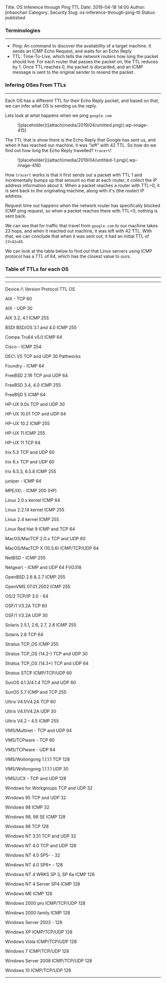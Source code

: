 Title: OS Inference through Ping TTL
Date: 2019-04-18 14:00
Author: jinhaochan
Category: Security
Slug: os-inference-through-ping-ttl
Status: published

<!-- wp:heading {"level":3} -->

### Terminologies

<!-- /wp:heading -->

<!-- wp:separator -->

------------------------------------------------------------------------

<!-- /wp:separator -->

</p>
<!-- wp:list -->

-   Ping: An command to discover the availability of a target machine. It sends an ICMP Echo Request, and waits for an Echo Reply
-   TTL: Time-To-Live, which tells the network routers how long the packet should live. For each router that passes the packet on, the TTL reduces by 1. Once TTL reaches 0, the packet is discarded, and an ICMP message is sent to the original sender to resend the packet.

<!-- /wp:list -->

<!-- wp:heading {"level":3} -->

### Infering OSes From TTLs

<!-- /wp:heading -->

<!-- wp:separator -->

------------------------------------------------------------------------

<!-- /wp:separator -->

</p>
<!-- wp:paragraph -->

Each OS has a different TTL for their Echo Reply packet, and based on that, we can infer what OS is sending us the reply.

<!-- /wp:paragraph -->

<!-- wp:paragraph -->

Lets look at what happens when we ping `google.com`

<!-- /wp:paragraph -->

<!-- wp:image {"id":415} -->

<figure class="wp-block-image">
![placeholder]({attach}media/2019/04/untitled.png){.wp-image-415}

</figure>
<!-- /wp:image -->

<!-- wp:paragraph -->

The TTL that is show there is the Echo Reply that Google has sent us, and when it has reached our machine, it was "left" with 42 TTL. So how do we find out how long the Echo Reply travelled? `tracert`!

<!-- /wp:paragraph -->

<!-- wp:image {"id":416} -->

<figure class="wp-block-image">
![placeholder]({attach}media/2019/04/untitled-1.png){.wp-image-416}

</figure>
<!-- /wp:image -->

<!-- wp:paragraph -->

How `tracert` works is that it first sends out a packet with TTL 1 and incrementally bumps up that amount so that at each router, it collect the IP address information about it. When a packet reaches a router with TTL=0, it is sent back to the originating machine, along with it's (the router) IP address.

<!-- /wp:paragraph -->

<!-- wp:paragraph -->

Request time out happens when the network router has specifically blocked ICMP ping request, so when a packet reaches there with TTL=0, nothing is sent back.

<!-- /wp:paragraph -->

<!-- wp:paragraph -->

We can see that for traffic that travel from `google.com` to our machine takes 23 hops, and when it reached out machine, it was left with 42 TTL. With that, we can conclude that when it was sent out, it had an initial TTL of `23+42=65`.

<!-- /wp:paragraph -->

<!-- wp:paragraph -->

We can look at the table below to find out that Linux servers using ICMP protocol has a TTL of 64, which has the closest value to ours.  

<!-- /wp:paragraph -->

<!-- wp:heading {"level":3} -->

### Table of TTLs for each OS

<!-- /wp:heading -->

<!-- wp:separator -->

------------------------------------------------------------------------

<!-- /wp:separator -->

</p>
<!-- wp:table -->

  ---------------- ----------------------- -------------- -----
  Device /\        Version                 Protocol       TTL
  OS                                                      

  AIX              -                       TCP            60

  AIX              -                       UDP            30

  AIX              3.2, 4.1                ICMP           255

  BSDI             BSD/OS 3.1 and 4.0      ICMP           255

  Compa            Tru64 v5.0              ICMP           64

  Cisco            -                       ICMP           254

  DEC\             V5                      TCP and UDP    30
  Pathworks                                               

  Foundry          -                       ICMP           64

  FreeBSD          2.1R                    TCP and UDP    64

  FreeBSD          3.4, 4.0                ICMP           255

  FreeBSD          5                       ICMP           64

  HP-UX            9.0x                    TCP and UDP    30

  HP-UX            10.01                   TCP and UDP    64

  HP-UX            10.2                    ICMP           255

  HP-UX            11                      ICMP           255

  HP-UX            11                      TCP            64

  Irix             5.3                     TCP and UDP    60

  Irix             6.x                     TCP and UDP    60

  Irix             6.5.3, 6.5.8            ICMP           255

  juniper          -                       ICMP           64

  MPE/IX\          -                       ICMP           200
  (HP)                                                    

  Linux            2.0.x kernel            ICMP           64

  Linux            2.2.14 kernel           ICMP           255

  Linux            2.4 kernel              ICMP           255

  Linux            Red Hat 9               ICMP and TCP   64

  MacOS/MacTCP     2.0.x                   TCP and UDP    60

  MacOS/MacTCP     X (10.5.6)              ICMP/TCP/UDP   64

  NetBSD           -                       ICMP           255

  Netgear\         -                       ICMP and UDP   64
  FVG318                                                  

  OpenBSD          2.6 & 2.7               ICMP           255

  OpenVMS          07.01.2002              ICMP           255

  OS/2             TCP/IP 3.0              -              64

  OSF/1            V3.2A                   TCP            60

  OSF/1            V3.2A                   UDP            30

  Solaris          2.5.1, 2.6, 2.7, 2.8    ICMP           255

  Solaris          2.8                     TCP            64

  Stratus          TCP\_OS                 ICMP           255

  Stratus          TCP\_OS (14.2-)         TCP and UDP    30

  Stratus          TCP\_OS (14.3+)         TCP and UDP    64

  Stratus          STCP                    ICMP/TCP/UDP   60

  SunOS            4.1.3/4.1.4             TCP and UDP    60

  SunOS            5.7                     ICMP and TCP   255

  Ultrix           V4.1/V4.2A              TCP            60

  Ultrix           V4.1/V4.2A              UDP            30

  Ultrix           V4.2 – 4.5              ICMP           255

  VMS/Multinet     -                       TCP and UDP    64

  VMS/TCPware      -                       TCP            60

  VMS/TCPware      -                       UDP            64

  VMS/Wollongong   1.1.1.1                 TCP            128

  VMS/Wollongong   1.1.1.1                 UDP            30

  VMS/UCX          -                       TCP and UDP    128

  Windows          for Workgroups          TCP and UDP    32

  Windows          95                      TCP and UDP    32

  Windows          98                      ICMP           32

  Windows          98, 98 SE               ICMP           128

  Windows          98                      TCP            128

  Windows          NT 3.51                 TCP and UDP    32

  Windows          NT 4.0                  TCP and UDP    128

  Windows          NT 4.0 SP5-             -              32

  Windows          NT 4.0 SP6+             -              128

  Windows          NT 4 WRKS SP 3, SP 6a   ICMP           128

  Windows          NT 4 Server SP4         ICMP           128

  Windows          ME                      ICMP           128

  Windows          2000 pro                ICMP/TCP/UDP   128

  Windows          2000 family             ICMP           128

  Windows          Server 2003             -              128

  Windows          XP                      ICMP/TCP/UDP   128

  Windows          Vista                   ICMP/TCP/UDP   128

  Windows          7                       ICMP/TCP/UDP   128

  Windows          Server 2008             ICMP/TCP/UDP   128

  Windows          10                      ICMP/TCP/UDP   128
  ---------------- ----------------------- -------------- -----

<!-- /wp:table -->
